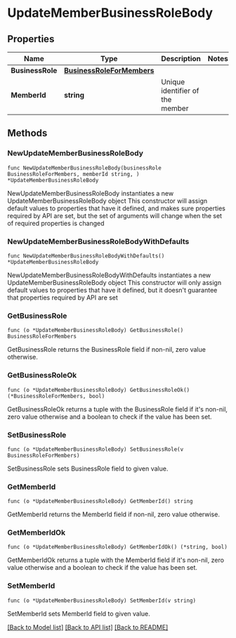 # UpdateMemberBusinessRoleBody

## Properties

Name | Type | Description | Notes
------------ | ------------- | ------------- | -------------
**BusinessRole** | [**BusinessRoleForMembers**](BusinessRoleForMembers.md) |  | 
**MemberId** | **string** | Unique identifier of the member | 

## Methods

### NewUpdateMemberBusinessRoleBody

`func NewUpdateMemberBusinessRoleBody(businessRole BusinessRoleForMembers, memberId string, ) *UpdateMemberBusinessRoleBody`

NewUpdateMemberBusinessRoleBody instantiates a new UpdateMemberBusinessRoleBody object
This constructor will assign default values to properties that have it defined,
and makes sure properties required by API are set, but the set of arguments
will change when the set of required properties is changed

### NewUpdateMemberBusinessRoleBodyWithDefaults

`func NewUpdateMemberBusinessRoleBodyWithDefaults() *UpdateMemberBusinessRoleBody`

NewUpdateMemberBusinessRoleBodyWithDefaults instantiates a new UpdateMemberBusinessRoleBody object
This constructor will only assign default values to properties that have it defined,
but it doesn't guarantee that properties required by API are set

### GetBusinessRole

`func (o *UpdateMemberBusinessRoleBody) GetBusinessRole() BusinessRoleForMembers`

GetBusinessRole returns the BusinessRole field if non-nil, zero value otherwise.

### GetBusinessRoleOk

`func (o *UpdateMemberBusinessRoleBody) GetBusinessRoleOk() (*BusinessRoleForMembers, bool)`

GetBusinessRoleOk returns a tuple with the BusinessRole field if it's non-nil, zero value otherwise
and a boolean to check if the value has been set.

### SetBusinessRole

`func (o *UpdateMemberBusinessRoleBody) SetBusinessRole(v BusinessRoleForMembers)`

SetBusinessRole sets BusinessRole field to given value.


### GetMemberId

`func (o *UpdateMemberBusinessRoleBody) GetMemberId() string`

GetMemberId returns the MemberId field if non-nil, zero value otherwise.

### GetMemberIdOk

`func (o *UpdateMemberBusinessRoleBody) GetMemberIdOk() (*string, bool)`

GetMemberIdOk returns a tuple with the MemberId field if it's non-nil, zero value otherwise
and a boolean to check if the value has been set.

### SetMemberId

`func (o *UpdateMemberBusinessRoleBody) SetMemberId(v string)`

SetMemberId sets MemberId field to given value.



[[Back to Model list]](../README.md#documentation-for-models) [[Back to API list]](../README.md#documentation-for-api-endpoints) [[Back to README]](../README.md)



